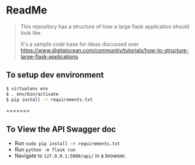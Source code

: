 # ReadMe

>This repository has a structure of how a large flask application should look like. 
>
>It's a sample code base for ideas discussed over
>https://www.digitalocean.com/community/tutorials/how-to-structure-large-flask-applications

## To setup dev environment

```sh
$ virtualenv env
$ . env/bin/activate
$ pip install -r requirements.txt
```
=======

## To View the API Swagger doc

* Run `sudo pip install -r requirements.txt`
* Run `python -m flask run`
* Navigate to `127.0.0.1:5000/api/` in a browser.